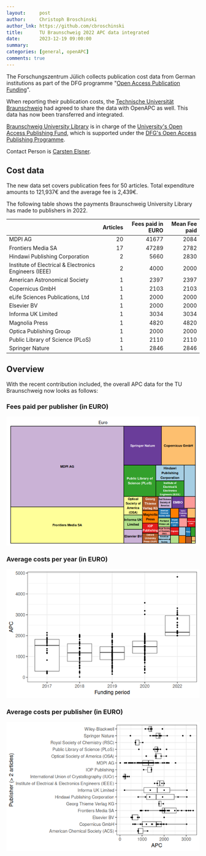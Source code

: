 ```yaml
---
layout:     post
author:     Christoph Broschinski
author_lnk: https://github.com/cbroschinski
title:      TU Braunschweig 2022 APC data integrated
date:       2023-12-19 09:00:00
summary:    
categories: [general, openAPC]
comments: true
---
```





The Forschungszentrum Jülich collects publication cost data from German institutions as part of the DFG programme "[Open Access Publication Funding](https://www.fz-juelich.de/en/zb/open-science/open-access/monitoring-dfg-oa-publication-funding)".

When reporting their publication costs, the [Technische Universität Braunschweig](https://www.tu-braunschweig.de/en/) had agreed to share the data with OpenAPC as well. This data has now been transferred and integrated.

[Braunschweig University Library](https://ub.tu-braunschweig.de/index_en.php) is in charge of the [University's Open Access Publishing Fund](https://www.tu-braunschweig.de/en/ub/publishing-open-access/publishing-open-access/open-access-publication-services), which is supported under the [DFG's Open Access Publishing Programme](https://www.dfg.de/en/research_funding/programmes/infrastructure/lis/open_access/infrastructure_funding/index.html#4).

Contact Person is [Carsten Elsner](mailto:carsten.elsner@tu-braunschweig.de).

## Cost data



The new data set covers publication fees for 50 articles. Total expenditure amounts to 121,937€ and the average fee is 2,439€.

The following table shows the payments Braunschweig University Library has made to publishers in 2022.


|                                                       | Articles| Fees paid in EURO| Mean Fee paid|
|:------------------------------------------------------|--------:|-----------------:|-------------:|
|MDPI AG                                                |       20|             41677|          2084|
|Frontiers Media SA                                     |       17|             47289|          2782|
|Hindawi Publishing Corporation                         |        2|              5660|          2830|
|Institute of Electrical & Electronics Engineers (IEEE) |        2|              4000|          2000|
|American Astronomical Society                          |        1|              2397|          2397|
|Copernicus GmbH                                        |        1|              2103|          2103|
|eLife Sciences Publications, Ltd                       |        1|              2000|          2000|
|Elsevier BV                                            |        1|              2000|          2000|
|Informa UK Limited                                     |        1|              3034|          3034|
|Magnolia Press                                         |        1|              4820|          4820|
|Optica Publishing Group                                |        1|              2000|          2000|
|Public Library of Science (PLoS)                       |        1|              2110|          2110|
|Springer Nature                                        |        1|              2846|          2846|

## Overview

With the recent contribution included, the overall APC data for the TU Braunschweig now looks as follows:

### Fees paid per publisher (in EURO)

![plot of chunk tree_braunschweig_2023_12_19_full](/figure/tree_braunschweig_2023_12_19_full-1.png)

###  Average costs per year (in EURO)

![plot of chunk box_braunschweig_2023_12_19_year_full](/figure/box_braunschweig_2023_12_19_year_full-1.png)

###  Average costs per publisher (in EURO)

![plot of chunk box_braunschweig_2023_12_19_publisher_full](/figure/box_braunschweig_2023_12_19_publisher_full-1.png)
